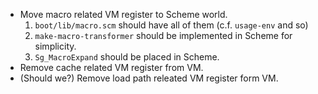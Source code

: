 - Move macro related VM register to Scheme world.
    1. `boot/lib/macro.scm` should have all of them (c.f. `usage-env` and so)
    2. `make-macro-transformer` should be implemented in Scheme for simplicity.
    3. `Sg_MacroExpand` should be placed in Scheme.
- Remove cache related VM register from VM.
- (Should we?) Remove load path releated VM register form VM.
